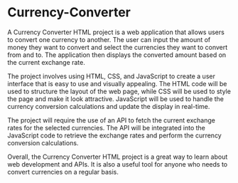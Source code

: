 # Currency-Converter
A Currency Converter HTML project is a web application that allows users to convert one currency to another. The user can input the amount of money they want to convert and select the currencies they want to convert from and to. The application then displays the converted amount based on the current exchange rate.

The project involves using HTML, CSS, and JavaScript to create a user interface that is easy to use and visually appealing. The HTML code will be used to structure the layout of the web page, while CSS will be used to style the page and make it look attractive. JavaScript will be used to handle the currency conversion calculations and update the display in real-time.

The project will require the use of an API to fetch the current exchange rates for the selected currencies. The API will be integrated into the JavaScript code to retrieve the exchange rates and perform the currency conversion calculations.

Overall, the Currency Converter HTML project is a great way to learn about web development and APIs. It is also a useful tool for anyone who needs to convert currencies on a regular basis.

